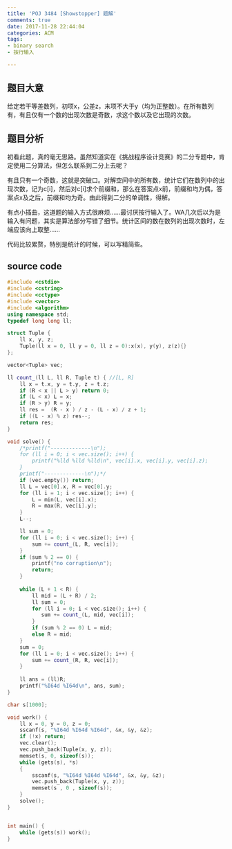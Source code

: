 ```yaml
---
title: 'POJ 3484 [Showstopper] 题解'
comments: true
date: 2017-11-28 22:44:04
categories: ACM
tags:
- binary search
- 按行输入

---
```


## 题目大意
给定若干等差数列，初项x，公差z，末项不大于y（均为正整数）。在所有数列有，有且仅有一个数的出现次数是奇数，求这个数以及它出现的次数。

<!-- more -->


## 题目分析
初看此题，真的毫无思路。虽然知道实在《挑战程序设计竞赛》的二分专题中，肯定使用二分算法，但怎么联系到二分上去呢？

有且只有一个奇数，这就是突破口。对解空间中的所有数，统计它们在数列中的出现次数，记为c[i]，然后对c[i]求个前缀和，那么在答案点x前，前缀和均为偶，答案点x及之后，前缀和均为奇。由此得到二分的单调性，得解。

有点小插曲，这道题的输入方式很麻烦……最讨厌按行输入了。WA几次后以为是输入有问题，其实是算法部分写错了细节。统计区间的数在数列的出现次数时，左端应该向上取整……

代码比较累赘，特别是统计的时候，可以写精简些。

## source code
```c++
#include <cstdio>
#include <cstring>
#include <cctype>
#include <vector>
#include <algorithm>
using namespace std;
typedef long long ll;

struct Tuple {
    ll x, y, z;
    Tuple(ll x = 0, ll y = 0, ll z = 0):x(x), y(y), z(z){}
};

vector<Tuple> vec;

ll count_(ll L, ll R, Tuple t) { //[L, R]
    ll x = t.x, y = t.y, z = t.z;
    if (R < x || L > y) return 0;
    if (L < x) L = x;
    if (R > y) R = y;
    ll res =  (R - x ) / z - (L - x) / z + 1;
    if ((L - x) % z) res--;
    return res;
}

void solve() {
    /*printf("-------------\n");
    for (ll i = 0; i < vec.size(); i++) {
        printf("%lld %lld %lld\n", vec[i].x, vec[i].y, vec[i].z);
    }
    printf("-------------\n");*/
    if (vec.empty()) return;
    ll L = vec[0].x, R = vec[0].y;
    for (ll i = 1; i < vec.size(); i++) {
        L = min(L, vec[i].x);
        R = max(R, vec[i].y);
    }
    L--;

    ll sum = 0;
    for (ll i = 0; i < vec.size(); i++) {
        sum += count_(L, R, vec[i]);
    }
    if (sum % 2 == 0) {
        printf("no corruption\n");
        return;
    }
    
    while (L + 1 < R) {
        ll mid = (L + R) / 2;
        ll sum = 0;
        for (ll i = 0; i < vec.size(); i++) {
           sum += count_(L, mid, vec[i]);
        }
        if (sum % 2 == 0) L = mid;
        else R = mid;
    }
    sum = 0;
    for (ll i = 0; i < vec.size(); i++) {
        sum += count_(R, R, vec[i]);
    }
    
    ll ans = (ll)R;
    printf("%I64d %I64d\n", ans, sum);
}

char s[1000];

void work() {
    ll x = 0, y = 0, z = 0;
    sscanf(s, "%I64d %I64d %I64d", &x, &y, &z);
    if (!x) return;
    vec.clear();
    vec.push_back(Tuple(x, y, z));
    memset(s, 0, sizeof(s));
    while (gets(s), *s)
    {
        sscanf(s, "%I64d %I64d %I64d", &x, &y, &z);
        vec.push_back(Tuple(x, y, z));
        memset(s , 0 , sizeof(s));
    }
    solve();
}


int main() {
    while (gets(s)) work();
}


```